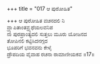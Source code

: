 +++
title = "017 ಆ ಪುರೋಹಿತ"

+++
ಆ ಪುರೋಹಿತ ವಚನದಲಿ ನಿ  
ವ್ರ್ಯಾಪಿತಾಂತವ್ರ್ಯಥೆಯಲವನಿಪ  
ನಾ ಪುರಪ್ರಾಂತ್ಯದಲಿ ಸುತ್ತಲು ಮೂರು ಯೋಜನದ   
ತೋಪಿನಲಿ ಕಟ್ಟಿಸಿದನಗ್ಗದ  
ಭೂಪರಿಗೆ ಭವನವನು ಕೇಳೈ  
ದ್ರೌಪದಿಯ ವೈವಾಹ ರಚನಾ ರಾಮಾಣೀಯಕವ      ॥17॥